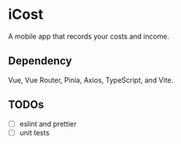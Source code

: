 # iCost

A mobile app that records your costs and income.

## Dependency

Vue, Vue Router, Pinia, Axios, TypeScript, and Vite.

## TODOs

- [ ] eslint and prettier
- [ ] unit tests